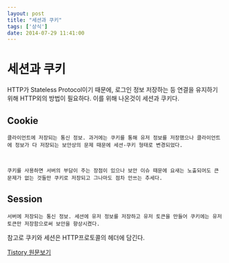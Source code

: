 ```yaml
---
layout: post
title: "세션과 쿠키"
tags: ['상식']
date: 2014-07-29 11:41:00
---
```

# 세션과 쿠키

HTTP가 Stateless Protocol이기 때문에, 로그인 정보 저장하는 등 연결을 유지하기 위해 HTTP외의 방법이 필요하다. 이를 위해 나온것이 세션과 쿠키다.

  


## Cookie
    
    
    클라이언트에 저장되는 통신 정보. 과거에는 쿠키를 통해 유저 정보를 저장했으나 클라이언트에 정보가 다 저장되는 보안상의 문제 때문에 세션-쿠키 형태로 변경되었다.
    
    
    
    쿠키를 사용하면 서버의 부담이 주는 장점이 있으나 보안 이슈 때문에 요새는 노출되어도 큰 문제가 없는 것들만 쿠키로 저장되고 그나마도 점차 안쓰는 추세다.

  


## Session
    
    
    서버에 저장되는 통신 정보. 세션에 유저 정보를 저장하고 유저 토큰을 만들어 쿠키에는 유저 토큰만 저장함으로써 보안을 향상시켰다.
    

  
참고로 쿠키와 세션은 HTTP프로토콜의 헤더에 담긴다.


[Tistory 원문보기](http://khanrc.tistory.com/10)
